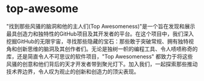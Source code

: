 # top-awesome
"找到那些风骚的脑洞和他的主人们(Top Awesomeness)"是一个旨在发现和展示最具创造力和独特性的GitHub项目及其开发者的平台。在这个项目中，我们深入挖掘GitHub的无限宇宙，寻找那些隐藏的宝石：那些敢于突破常规、拥有独特视角和创新思维的脑洞及其创作者们。无论是独树一帜的编程工具、令人啧啧称奇的库，还是简直令人不可思议的软件项目，"Top Awesomeness" 都致力于将这些风骚的创意和他们背后的天才开发者带到聚光灯下。加入我们，一起探索那些推动技术界边界，令人叹为观止的创新和创造力的顶尖表现。
